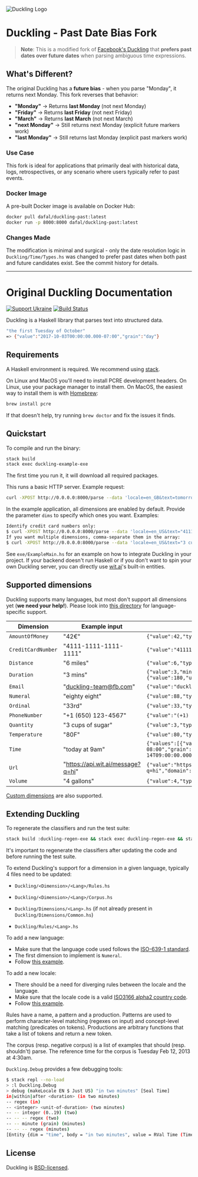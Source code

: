 ![Duckling Logo](https://github.com/facebook/duckling/raw/main/logo.png)

# Duckling - Past Date Bias Fork

> **Note**: This is a modified fork of [Facebook's Duckling](https://github.com/facebook/duckling) that **prefers past dates over future dates** when parsing ambiguous time expressions.

## What's Different?

The original Duckling has a **future bias** - when you parse "Monday", it returns next Monday. This fork reverses that behavior:

- **"Monday"** → Returns **last Monday** (not next Monday)
- **"Friday"** → Returns **last Friday** (not next Friday)
- **"March"** → Returns **last March** (not next March)
- **"next Monday"** → Still returns next Monday (explicit future markers work)
- **"last Monday"** → Still returns last Monday (explicit past markers work)

### Use Case

This fork is ideal for applications that primarily deal with historical data, logs, retrospectives, or any scenario where users typically refer to past events.

### Docker Image

A pre-built Docker image is available on Docker Hub:

```bash
docker pull dafal/duckling-past:latest
docker run -p 8000:8000 dafal/duckling-past:latest
```

### Changes Made

The modification is minimal and surgical - only the date resolution logic in `Duckling/Time/Types.hs` was changed to prefer past dates when both past and future candidates exist. See the commit history for details.

---

# Original Duckling Documentation

[![Support Ukraine](https://img.shields.io/badge/Support-Ukraine-FFD500?style=flat&labelColor=005BBB)](https://opensource.fb.com/support-ukraine) [![Build Status](https://travis-ci.org/facebook/duckling.svg?branch=master)](https://travis-ci.org/facebook/duckling)

Duckling is a Haskell library that parses text into structured data.

```bash
"the first Tuesday of October"
=> {"value":"2017-10-03T00:00:00.000-07:00","grain":"day"}
```

## Requirements

A Haskell environment is required. We recommend using
[stack](https://docs.haskellstack.org/en/stable/).

On Linux and MacOS you'll need to install PCRE development headers. On Linux,
use your package manager to install them. On MacOS, the easiest way to install
them is with [Homebrew](https://brew.sh/):

```bash
brew install pcre
```

If that doesn't help, try running `brew doctor` and fix the issues it finds.

## Quickstart

To compile and run the binary:

```bash
stack build
stack exec duckling-example-exe
```

The first time you run it, it will download all required packages.

This runs a basic HTTP server. Example request:

```bash
curl -XPOST http://0.0.0.0:8000/parse --data 'locale=en_GB&text=tomorrow at eight'
```

In the example application, all dimensions are enabled by default. Provide the
parameter `dims` to specify which ones you want. Examples:

```bash
Identify credit card numbers only:
$ curl -XPOST http://0.0.0.0:8000/parse --data 'locale=en_US&text="4111-1111-1111-1111"&dims="["credit-card-number"]"'
If you want multiple dimensions, comma-separate them in the array:
$ curl -XPOST http://0.0.0.0:8000/parse --data 'locale=en_US&text="3 cups of sugar"&dims="["quantity","numeral"]"'
```

See `exe/ExampleMain.hs` for an example on how to integrate Duckling in your
project. If your backend doesn't run Haskell or if you don't want to spin your
own Duckling server, you can directly use [wit.ai](https://wit.ai)'s built-in
entities.

## Supported dimensions

Duckling supports many languages, but most don't support all dimensions yet
(**we need your help!**). Please look into
[this directory](https://github.com/facebook/duckling/blob/master/Duckling/Dimensions)
for language-specific support.

| Dimension          | Example input                     | Example value output                                                                                                                                         |
| ------------------ | --------------------------------- | ------------------------------------------------------------------------------------------------------------------------------------------------------------ |
| `AmountOfMoney`    | "42€"                             | `{"value":42,"type":"value","unit":"EUR"}`                                                                                                                   |
| `CreditCardNumber` | "4111-1111-1111-1111"             | `{"value":"4111111111111111","issuer":"visa"}`                                                                                                               |
| `Distance`         | "6 miles"                         | `{"value":6,"type":"value","unit":"mile"}`                                                                                                                   |
| `Duration`         | "3 mins"                          | `{"value":3,"minute":3,"unit":"minute","normalized":{"value":180,"unit":"second"}}`                                                                          |
| `Email`            | "duckling-team@fb.com"            | `{"value":"duckling-team@fb.com"}`                                                                                                                           |
| `Numeral`          | "eighty eight"                    | `{"value":88,"type":"value"}`                                                                                                                                |
| `Ordinal`          | "33rd"                            | `{"value":33,"type":"value"}`                                                                                                                                |
| `PhoneNumber`      | "+1 (650) 123-4567"               | `{"value":"(+1) 6501234567"}`                                                                                                                                |
| `Quantity`         | "3 cups of sugar"                 | `{"value":3,"type":"value","product":"sugar","unit":"cup"}`                                                                                                  |
| `Temperature`      | "80F"                             | `{"value":80,"type":"value","unit":"fahrenheit"}`                                                                                                            |
| `Time`             | "today at 9am"                    | `{"values":[{"value":"2016-12-14T09:00:00.000-08:00","grain":"hour","type":"value"}],"value":"2016-12-14T09:00:00.000-08:00","grain":"hour","type":"value"}` |
| `Url`              | "https://api.wit.ai/message?q=hi" | `{"value":"https://api.wit.ai/message?q=hi","domain":"api.wit.ai"}`                                                                                          |
| `Volume`           | "4 gallons"                       | `{"value":4,"type":"value","unit":"gallon"}`                                                                                                                 |

[Custom dimensions](https://github.com/facebook/duckling/blob/master/exe/CustomDimensionExample.hs)
are also supported.

## Extending Duckling

To regenerate the classifiers and run the test suite:

```bash
stack build :duckling-regen-exe && stack exec duckling-regen-exe && stack test
```

It's important to regenerate the classifiers after updating the code and before
running the test suite.

To extend Duckling's support for a dimension in a given language, typically 4
files need to be updated:

- `Duckling/<Dimension>/<Lang>/Rules.hs`

- `Duckling/<Dimension>/<Lang>/Corpus.hs`

- `Duckling/Dimensions/<Lang>.hs` (if not already present in
  `Duckling/Dimensions/Common.hs`)

- `Duckling/Rules/<Lang>.hs`

To add a new language:

- Make sure that the language code used follows the
  [ISO-639-1 standard](https://en.wikipedia.org/wiki/List_of_ISO_639-1_codes).
- The first dimension to implement is `Numeral`.
- Follow
  [this example](https://github.com/facebook/duckling/commit/24d3f199768be970149412c95b1c1bf5d76f8240).

To add a new locale:

- There should be a need for diverging rules between the locale and the
  language.
- Make sure that the locale code is a valid
  [ISO3166 alpha2 country code](https://www.iso.org/obp/ui/#search/code/).
- Follow
  [this example](https://github.com/facebook/duckling/commit/1ab5f447d2635fe6d48887a501d333a52adff5b9).

Rules have a name, a pattern and a production. Patterns are used to perform
character-level matching (regexes on input) and concept-level matching
(predicates on tokens). Productions are arbitrary functions that take a list of
tokens and return a new token.

The corpus (resp. negative corpus) is a list of examples that should (resp.
shouldn't) parse. The reference time for the corpus is Tuesday Feb 12, 2013 at
4:30am.

`Duckling.Debug` provides a few debugging tools:

```bash
$ stack repl --no-load
> :l Duckling.Debug
> debug (makeLocale EN $ Just US) "in two minutes" [Seal Time]
in|within|after <duration> (in two minutes)
-- regex (in)
-- <integer> <unit-of-duration> (two minutes)
-- -- integer (0..19) (two)
-- -- -- regex (two)
-- -- minute (grain) (minutes)
-- -- -- regex (minutes)
[Entity {dim = "time", body = "in two minutes", value = RVal Time (TimeValue (SimpleValue (InstantValue {vValue = 2013-02-12 04:32:00 -0200, vGrain = Second})) [SimpleValue (InstantValue {vValue = 2013-02-12 04:32:00 -0200, vGrain = Second})] Nothing), start = 0, end = 14}]
```

## License

Duckling is [BSD-licensed](LICENSE).
